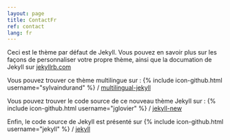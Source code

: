 ```yaml
---
layout: page
title: ContactFr
ref: contact
lang: fr
---
```


Ceci est le thème par défaut de Jekyll. Vous pouvez en savoir plus sur les façons de personnaliser votre propre thème, ainsi que la documation de Jekyll sur [jekyllrb.com](http://jekyllrb.com/)

Vous pouvez trouver ce thème multilingue sur :
{% include icon-github.html username="sylvaindurand" %} /
[multilingual-jekyll](https://github.com/sylvaindurand/multilingual-jekyll)

Vous pouvez trouver le code source de ce nouveau thème Jekyll sur :
{% include icon-github.html username="jglovier" %} /
[jekyll-new](https://github.com/jglovier/jekyll-new)

Enfin, le code source de Jekyll est présenté sur
{% include icon-github.html username="jekyll" %} /
[jekyll](https://github.com/jekyll/jekyll)
